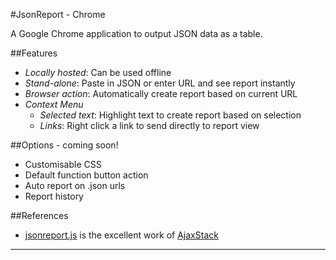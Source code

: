 #JsonReport - Chrome

A Google Chrome application to output JSON data as a table.

##Features
* *Locally hosted*: Can be used offline
* *Stand-alone*: Paste in JSON or enter URL and see report instantly
* *Browser action*: Automatically create report based on current URL
* *Context Menu*
  * *Selected text*: Highlight text to create report based on selection
  * *Links*: Right click a link to send directly to report view

##Options - coming soon!
- Customisable CSS
- Default function button action
- Auto report on .json urls
- Report history

##References
+ [jsonreport.js] is the excellent work of [AjaxStack]


---
[jsonreport.js]: https://github.com/AjaxStack/AjaxStack/blob/master/src/jsonreport/jsonreport.js
[AjaxStack]: https://github.com/AjaxStack/AjaxStack